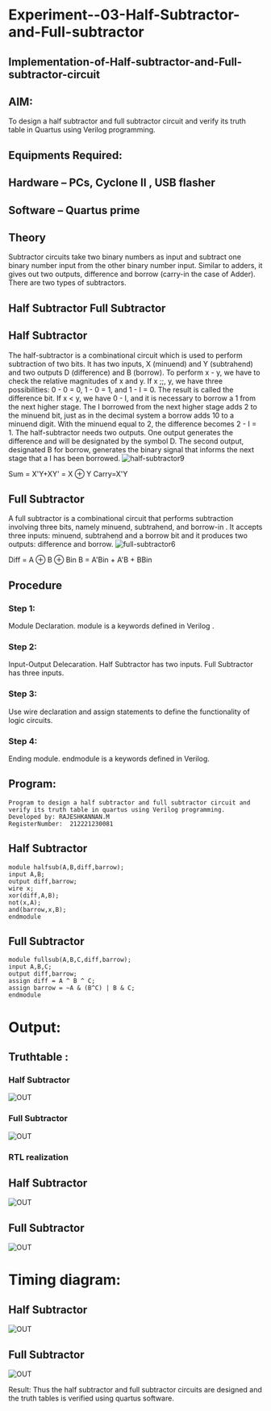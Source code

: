# Experiment--03-Half-Subtractor-and-Full-subtractor
## Implementation-of-Half-subtractor-and-Full-subtractor-circuit
## AIM:
To design a half subtractor and full subtractor circuit and verify its truth table in Quartus using Verilog programming.

## Equipments Required:
## Hardware – PCs, Cyclone II , USB flasher
## Software – Quartus prime
## Theory
Subtractor circuits take two binary numbers as input and subtract one binary number input from the other binary number input. Similar to adders, it gives out two outputs, difference and borrow (carry-in the case of Adder). There are two types of subtractors.

## Half Subtractor Full Subtractor
## Half Subtractor
The half-subtractor is a combinational circuit which is used to perform subtraction of two bits. It has two inputs, X (minuend) and Y (subtrahend) and two outputs D (difference) and B (borrow). To perform x - y, we have to check the relative magnitudes of x and y. If x ;;, y, we have three possibilities: 0 - 0 = 0, 1 - 0 = 1, and 1 - I = 0. The result is called the difference bit. If x < y, we have 0 - I, and it is necessary to borrow a 1 from the next higher stage. The I borrowed from the next higher stage adds 2 to the minuend bit, just as in the decimal system a borrow adds 10 to a minuend digit. With the minuend equal to 2, the difference becomes 2 - I = 1. The half-subtractor needs two outputs. One output generates the difference and will be designated by the symbol D. The second output, designated B for borrow, generates the binary signal that informs the next stage that a I has been borrowed.
![half-subtractor9](https://user-images.githubusercontent.com/36288975/166112538-58c3bc7c-ee5d-4e6a-ac8d-8e8328efe27a.png)


Sum = X'Y+XY' = X ⊕ Y
Carry=X'Y

## Full Subtractor
A full subtractor is a combinational circuit that performs subtraction involving three bits, namely minuend, subtrahend, and borrow-in . It accepts three inputs: minuend, subtrahend and a borrow bit and it produces two outputs: difference and borrow. 
![full-subtractor6](https://user-images.githubusercontent.com/36288975/166112541-24c68359-3de8-4674-ae22-8272ffc385ed.png)


Diff = A ⊕ B ⊕ Bin B = A'Bin + A'B + BBin

## Procedure
### Step 1:
Module Declaration. module is a keywords defined in Verilog .

### Step 2:
Input-Output Delecaration. Half Subtractor has two inputs. Full Subtractor has three inputs.

### Step 3:
Use wire declaration and assign statements to define the functionality of logic circuits.

### Step 4:
Ending module. endmodule is a keywords defined in Verilog.


## Program:
~~~
Program to design a half subtractor and full subtractor circuit and verify its truth table in quartus using Verilog programming.
Developed by: RAJESHKANNAN.M
RegisterNumber:  212221230081
~~~
## Half Subtractor
~~~
module halfsub(A,B,diff,barrow);
input A,B;
output diff,barrow;
wire x;
xor(diff,A,B);
not(x,A);
and(barrow,x,B);
endmodule
~~~
## Full Subtractor
~~~
module fullsub(A,B,C,diff,barrow);
input A,B,C;
output diff,barrow;
assign diff = A ^ B ^ C;
assign barrow = ~A & (B^C) | B & C;
endmodule
~~~
# Output:
## Truthtable :
### Half Subtractor
![OUT](1.jpg)


### Full Subtractor
![OUT](2.jpg)

### RTL realization
## Half Subtractor
![OUT](3.jpg)
## Full Subtractor
![OUT](4.jpg)

# Timing diagram:
## Half Subtractor
![OUT](5.jpg)

## Full Subtractor
![OUT](6.jpg)

Result:
Thus the half subtractor and full subtractor circuits are designed and the truth tables is verified using quartus software.
